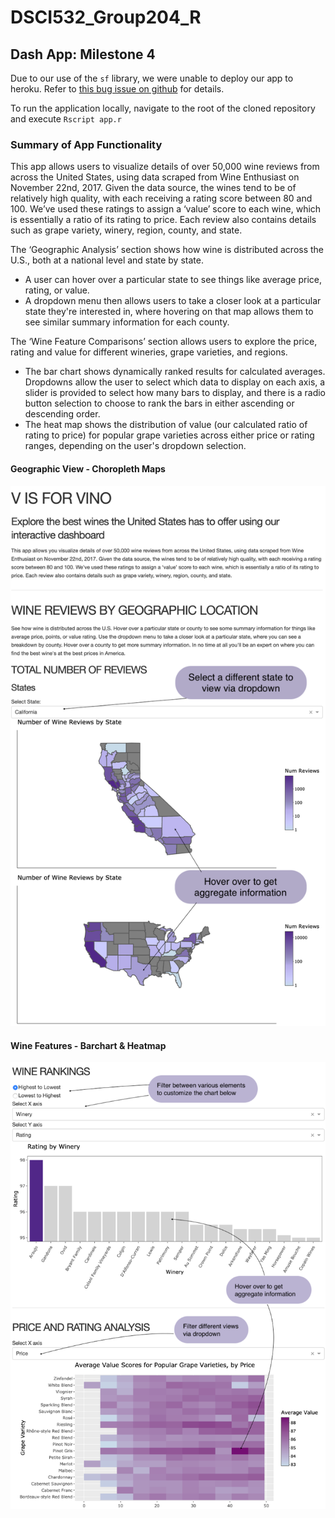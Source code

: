 # DSCI532_Group204_R

## Dash App: Milestone 4

Due to our use of the `sf` library, we were unable to deploy our app to heroku. Refer to [this bug issue on github](https://github.com/UBC-MDS/DSCI532_Group204_R/issues/32) for details. 

To run the application locally, navigate to the root of the cloned repository and execute `Rscript app.r`

### Summary of App Functionality

This app allows users to visualize details of over 50,000 wine reviews from across the United States, using data scraped from Wine Enthusiast on November 22nd, 2017. Given the data source, the wines tend to be of relatively high quality, with each receiving a rating score between 80 and 100. We’ve used these ratings to assign a ‘value’ score to each wine, which is essentially a ratio of its rating to price. Each review also contains details such as grape variety, winery, region, county, and state.

The ‘Geographic Analysis’ section shows how wine is distributed across the U.S., both at a national level and state by state. 
- A user can hover over a particular state to see things like average price, rating, or value. 
- A dropdown menu then allows users to take a closer look at a particular state they're interested in, where hovering on that map allows them to see similar summary information for each county.

The ‘Wine Feature Comparisons’ section allows users to explore the price, rating and value for different wineries, grape varieties, and regions. 

- The bar chart shows dynamically ranked results for calculated averages. Dropdowns allow the user to select which data to display on each axis, a slider is provided to select how many bars to display, and there is a radio button selection to choose to rank the bars in either ascending or descending order. 
- The heat map shows the distribution of value (our calculated ratio of rating to price) for popular grape varieties across either price or rating ranges, depending on the user's dropdown selection.


#### Geographic View - Choropleth Maps

 ![Sketch](imgs/choropleth_maps_screenshot.png)

#### Wine Features - Barchart & Heatmap

![Sketch](imgs/barplot_heatmap_screenshot.png)